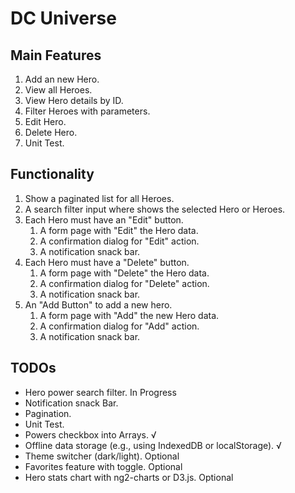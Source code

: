 # DC Universe

## Main Features

1. Add an new Hero.
2. View all Heroes.
3. View Hero details by ID.
4. Filter Heroes with parameters.
5. Edit Hero.
6. Delete Hero.
7. Unit Test.

## Functionality

1. Show a paginated list for all Heroes.
2. A search filter input where shows the selected Hero or Heroes.
3. Each Hero must have an "Edit" button.
   1. A form page with "Edit" the Hero data.
   2. A confirmation dialog for "Edit" action.
   3. A notification snack bar.
4. Each Hero must have a "Delete" button.
   1. A form page with "Delete" the Hero data.
   2. A confirmation dialog for "Delete" action.
   3. A notification snack bar.
5. An "Add Button" to add a new hero.
   1. A form page with "Add" the new Hero data.
   2. A confirmation dialog for "Add" action.
   3. A notification snack bar.

## TODOs

- Hero power search filter. In Progress
- Notification snack Bar.
- Pagination.
- Unit Test.
- Powers checkbox into Arrays. √
- Offline data storage (e.g., using IndexedDB or localStorage). √
- Theme switcher (dark/light). Optional
- Favorites feature with toggle. Optional
- Hero stats chart with ng2-charts or D3.js. Optional
